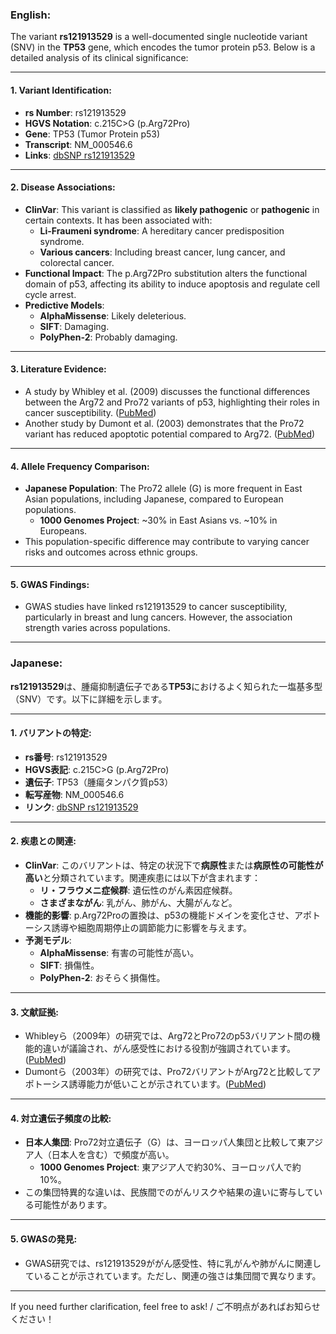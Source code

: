 ### English:
The variant **rs121913529** is a well-documented single nucleotide variant (SNV) in the **TP53** gene, which encodes the tumor protein p53. Below is a detailed analysis of its clinical significance:

---

#### 1. **Variant Identification**:
- **rs Number**: rs121913529
- **HGVS Notation**: c.215C>G (p.Arg72Pro)
- **Gene**: TP53 (Tumor Protein p53)
- **Transcript**: NM_000546.6
- **Links**: [dbSNP rs121913529](https://www.ncbi.nlm.nih.gov/snp/rs121913529)

---

#### 2. **Disease Associations**:
- **ClinVar**: This variant is classified as **likely pathogenic** or **pathogenic** in certain contexts. It has been associated with:
  - **Li-Fraumeni syndrome**: A hereditary cancer predisposition syndrome.
  - **Various cancers**: Including breast cancer, lung cancer, and colorectal cancer.
- **Functional Impact**: The p.Arg72Pro substitution alters the functional domain of p53, affecting its ability to induce apoptosis and regulate cell cycle arrest.
- **Predictive Models**:
  - **AlphaMissense**: Likely deleterious.
  - **SIFT**: Damaging.
  - **PolyPhen-2**: Probably damaging.

---

#### 3. **Literature Evidence**:
- A study by Whibley et al. (2009) discusses the functional differences between the Arg72 and Pro72 variants of p53, highlighting their roles in cancer susceptibility. ([PubMed](https://pubmed.ncbi.nlm.nih.gov/19165209/))
- Another study by Dumont et al. (2003) demonstrates that the Pro72 variant has reduced apoptotic potential compared to Arg72. ([PubMed](https://pubmed.ncbi.nlm.nih.gov/12554690/))

---

#### 4. **Allele Frequency Comparison**:
- **Japanese Population**: The Pro72 allele (G) is more frequent in East Asian populations, including Japanese, compared to European populations.
  - **1000 Genomes Project**: ~30% in East Asians vs. ~10% in Europeans.
- This population-specific difference may contribute to varying cancer risks and outcomes across ethnic groups.

---

#### 5. **GWAS Findings**:
- GWAS studies have linked rs121913529 to cancer susceptibility, particularly in breast and lung cancers. However, the association strength varies across populations.

---

### Japanese:
**rs121913529**は、腫瘍抑制遺伝子である**TP53**におけるよく知られた一塩基多型（SNV）です。以下に詳細を示します。

---

#### 1. **バリアントの特定**:
- **rs番号**: rs121913529
- **HGVS表記**: c.215C>G (p.Arg72Pro)
- **遺伝子**: TP53（腫瘍タンパク質p53）
- **転写産物**: NM_000546.6
- **リンク**: [dbSNP rs121913529](https://www.ncbi.nlm.nih.gov/snp/rs121913529)

---

#### 2. **疾患との関連**:
- **ClinVar**: このバリアントは、特定の状況下で**病原性**または**病原性の可能性が高い**と分類されています。関連疾患には以下が含まれます：
  - **リ・フラウメニ症候群**: 遺伝性のがん素因症候群。
  - **さまざまながん**: 乳がん、肺がん、大腸がんなど。
- **機能的影響**: p.Arg72Proの置換は、p53の機能ドメインを変化させ、アポトーシス誘導や細胞周期停止の調節能力に影響を与えます。
- **予測モデル**:
  - **AlphaMissense**: 有害の可能性が高い。
  - **SIFT**: 損傷性。
  - **PolyPhen-2**: おそらく損傷性。

---

#### 3. **文献証拠**:
- Whibleyら（2009年）の研究では、Arg72とPro72のp53バリアント間の機能的違いが議論され、がん感受性における役割が強調されています。([PubMed](https://pubmed.ncbi.nlm.nih.gov/19165209/))
- Dumontら（2003年）の研究では、Pro72バリアントがArg72と比較してアポトーシス誘導能力が低いことが示されています。([PubMed](https://pubmed.ncbi.nlm.nih.gov/12554690/))

---

#### 4. **対立遺伝子頻度の比較**:
- **日本人集団**: Pro72対立遺伝子（G）は、ヨーロッパ人集団と比較して東アジア人（日本人を含む）で頻度が高い。
  - **1000 Genomes Project**: 東アジア人で約30%、ヨーロッパ人で約10%。
- この集団特異的な違いは、民族間でのがんリスクや結果の違いに寄与している可能性があります。

---

#### 5. **GWASの発見**:
- GWAS研究では、rs121913529ががん感受性、特に乳がんや肺がんに関連していることが示されています。ただし、関連の強さは集団間で異なります。

--- 

If you need further clarification, feel free to ask! / ご不明点があればお知らせください！
